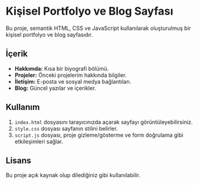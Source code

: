 # Kişisel Portfolyo ve Blog Sayfası

Bu proje, semantik HTML, CSS ve JavaScript kullanılarak oluşturulmuş bir kişisel portfolyo ve blog sayfasıdır.

## İçerik
- **Hakkımda:** Kısa bir biyografi bölümü.
- **Projeler:** Önceki projelerim hakkında bilgiler.
- **İletişim:** E-posta ve sosyal medya bağlantıları.
- **Blog:** Güncel yazılar ve içerikler.

## Kullanım
1. `index.html` dosyasını tarayıcınızda açarak sayfayı görüntüleyebilirsiniz.
2. `style.css` dosyası sayfanın stilini belirler.
3. `script.js` dosyası, proje gizleme/gösterme ve form doğrulama gibi etkileşimleri sağlar.

## Lisans
Bu proje açık kaynak olup dilediğiniz gibi kullanılabilir.

